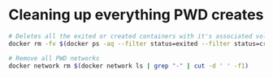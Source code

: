 


# Cleaning up everything PWD creates

```bash
# Deletes all the exited or created containers with it's associated volume
docker rm -fv $(docker ps -aq --filter status=exited --filter status=created)

# Remove all PWD networks
docker network rm $(docker network ls | grep "-" | cut -d ' ' -f1)
```